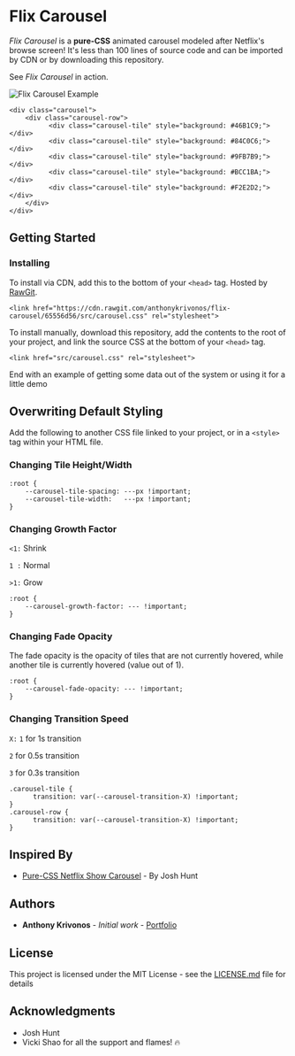 # Flix Carousel

*Flix Carousel* is a **pure-CSS** animated carousel modeled after Netflix's browse screen! It's less than 100 lines of source code and can be imported by CDN or by downloading this repository.

See *Flix Carousel* in action.

![Flix Carousel Example](https://media.giphy.com/media/8Bl3HslMi1d8DQvLLb/giphy.gif)

```
<div class="carousel">
    <div class="carousel-row">
          <div class="carousel-tile" style="background: #46B1C9;"></div>
          <div class="carousel-tile" style="background: #84C0C6;"></div>
          <div class="carousel-tile" style="background: #9FB7B9;"></div>
          <div class="carousel-tile" style="background: #BCC1BA;"></div>
          <div class="carousel-tile" style="background: #F2E2D2;"></div>
    </div>
</div>
```

## Getting Started

### Installing

To install via CDN, add this to the bottom of your `<head>` tag. Hosted by [RawGit](https://rawgit.com/).
```
<link href="https://cdn.rawgit.com/anthonykrivonos/flix-carousel/65556d56/src/carousel.css" rel="stylesheet">
```

To install manually, download this repository, add the contents to the root of your project, and link the source CSS at the bottom of your `<head>` tag.
```
<link href="src/carousel.css" rel="stylesheet">
```

End with an example of getting some data out of the system or using it for a little demo

## Overwriting Default Styling

Add the following to another CSS file linked to your project, or in a `<style>` tag within your HTML file.

### Changing Tile Height/Width
```
:root {
    --carousel-tile-spacing: ---px !important;
    --carousel-tile-width:   ---px !important;
}
```

### Changing Growth Factor
`<1:` Shrink

`1 :` Normal

`>1:` Grow
```
:root {
    --carousel-growth-factor: --- !important;
}
```
### Changing Fade Opacity
The fade opacity is the opacity of tiles that are not currently hovered, while another tile is currently hovered (value out of 1).
```
:root {
    --carousel-fade-opacity: --- !important;
}
```

### Changing Transition Speed
`X:`
`1` for 1s transition

`2` for 0.5s transition

`3` for 0.3s transition

```
.carousel-tile {
      transition: var(--carousel-transition-X) !important;
}
.carousel-row {
      transition: var(--carousel-transition-X) !important;
}
```

## Inspired By

* [Pure-CSS Netflix Show Carousel](https://codepen.io/joshhunt/pen/LVQZRa) - By Josh Hunt

## Authors

* **Anthony Krivonos** - *Initial work* - [Portfolio](https://anthonykrivonos.com)

## License

This project is licensed under the MIT License - see the [LICENSE.md](LICENSE.md) file for details

## Acknowledgments

* Josh Hunt
* Vicki Shao for all the support and flames! 🔥
